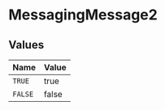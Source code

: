# MessagingMessage2


## Values

| Name    | Value   |
| ------- | ------- |
| `TRUE`  | true    |
| `FALSE` | false   |